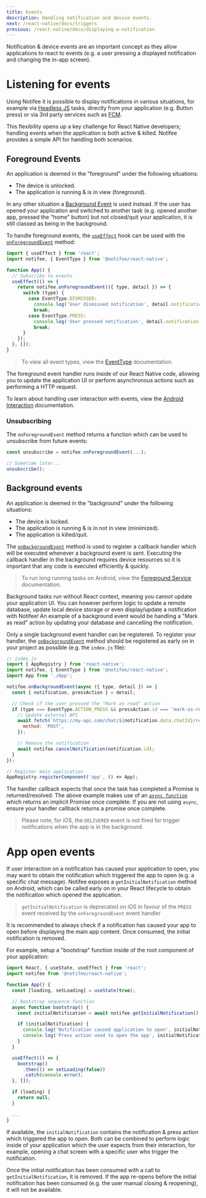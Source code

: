 ```yaml
---
title: Events
description: Handling notification and device events.
next: /react-native/docs/triggers
previous: /react-native/docs/displaying-a-notification
---
```


Notification & device events are an important concept as they allow applications to react to events (e.g. a user pressing
a displayed notification and changing the in-app screen).

# Listening for events

Using Notifee it is possible to display notifications in various situations, for example via [Headless JS](https://facebook.github.io/react-native/docs/headless-js-android)
tasks, directly from your application (e.g. Button press) or via 3rd party services such as [FCM](/react-native/docs/integrations/fcm).

This flexibility opens up a key challenge for React Native developers; handling events when the application is both
active & killed. Notifee provides a simple API for handling both scenarios.

## Foreground Events

An application is deemed in the "foreground" under the following situations:

- The device is unlocked.
- The application is running & is in view (foreground).

In any other situation a [Background Event](/react-native/docs/events#background-events) is used instead. If the user
has opened your application and switched to another task (e.g. opened another app, pressed the "home" button) but not
closed/quit your application, it is still classed as being in the background.

To handle foreground events, the [`useEffect`](https://reactjs.org/docs/hooks-effect.html) hook can be used with the
[`onForegroundEvent`](/react-native/reference/onforegroundevent) method:

```jsx
import { useEffect } from 'react';
import notifee, { EventType } from '@notifee/react-native';

function App() {
  // Subscribe to events
  useEffect(() => {
    return notifee.onForegroundEvent(({ type, detail }) => {
      switch (type) {
        case EventType.DISMISSED:
          console.log('User dismissed notification', detail.notification);
          break;
        case EventType.PRESS:
          console.log('User pressed notification', detail.notification);
          break;
      }
    });
  }, []);
}
```

> To view all event types, view the [EventType](/react-native/reference/eventtype) documentation.

The foreground event handler runs inside of our React Native code, allowing you to update the application UI or perform
asynchronous actions such as performing a HTTP request.

To learn about handling user interaction with events, view the [Android Interaction](/react-native/docs/android/interaction)
documentation.

### Unsubscribing

The `onForegroundEvent` method returns a function which can be used to unsubscribe from future events:

```js
const unsubscribe = notifee.onForegroundEvent(...);

// Sometime later...
unsubscribe();
```

## Background events

An application is deemed in the "background" under the following situations:

- The device is locked.
- The application is running & is in not in view (minimized).
- The application is killed/quit.

The [`onBackgroundEvent`](/react-native/reference/onbackgroundevent) method is used to register a callback handler
which will be executed whenever a background event is sent. Executing the callback handler in the background requires
device resources so it is important that any code is executed efficiently & quickly.

> To run long running tasks on Android, view the [Foreground Service](/react-native/docs/android/foreground-service) documentation.

Background tasks run without React context, meaning you cannot update your application UI. You can however perform logic
to update a remote database, update local device storage or even display/update a notification with Notifee! An example
of a background event would be handling a "Mark as read" action by updating your database and cancelling the notification.

Only a single background event handler can be registered. To register your handler, the [`onBackgroundEvent`](/react-native/reference/onbackgroundevent)
method should be registered as early on in your project as possible (e.g. the `index.js` file):

```js
// index.js
import { AppRegistry } from 'react-native';
import notifee, { EventType } from '@notifee/react-native';
import App from './App';

notifee.onBackgroundEvent(async ({ type, detail }) => {
  const { notification, pressAction } = detail;

  // Check if the user pressed the "Mark as read" action
  if (type === EventType.ACTION_PRESS && pressAction.id === 'mark-as-read') {
    // Update external API
    await fetch(`https://my-api.com/chat/${notification.data.chatId}/read`, {
      method: 'POST',
    });

    // Remove the notification
    await notifee.cancelNotification(notification.id);
  }
});

// Register main application
AppRegistry.registerComponent('app', () => App);
```

The handler callback expects that once the task has completed a Promise is returned/resolved. The above example makes use
of an [`async function`](https://developer.mozilla.org/en-US/docs/Web/JavaScript/Reference/Statements/async_function) which
returns an implicit Promise once complete. If you are not using `async`, ensure your handler callback returns a promise
once complete.

> Please note, for iOS, the `DELIVERED` event is not fired for trigger notifications when the app is in the background.

# App open events

If user interaction on a notification has caused your application to open, you may want to obtain the notification which
triggered the app to open (e.g. a specific chat message). Notifee exposes a `getInitialNotification` method on Android,
which can be called early on in your React lifecycle to obtain the notification which opened the application.

> `getInitialNotification` is deprecated on iOS in favour of the `PRESS`  event received by the `onForegroundEvent` event handler

It is recommended to always check if a notification has caused your app to open before displaying the main app content.
Once consumed, the initial notification is removed.

For example, setup a "bootstrap" function inside of the root component of your application:

```jsx
import React, { useState, useEffect } from 'react';
import notifee from '@notifee/react-native';

function App() {
  const [loading, setLoading] = useState(true);

  // Bootstrap sequence function
  async function bootstrap() {
    const initialNotification = await notifee.getInitialNotification();

    if (initialNotification) {
      console.log('Notification caused application to open', initialNotification.notification);
      console.log('Press action used to open the app', initialNotification.pressAction);
    }
  }

  useEffect(() => {
    bootstrap()
      .then(() => setLoading(false))
      .catch(console.error);
  }, []);

  if (loading) {
    return null;
  }

  ...
}
```

If available, the `initialNotification` contains the notification & press action which triggered the app to open. Both
can be combined to perform logic inside of your application which the user expects from their interaction, for example,
opening a chat screen with a specific user who trigger the notification.

Once the initial notification has been consumed with a call to `getInitialNotification`, it is removed. If the app re-opens
before the initial notification has been consumed (e.g. the user manual closing & reopening), it will not be available.
